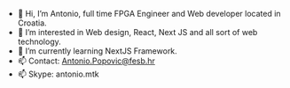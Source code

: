 - 👋 Hi, I’m Antonio, full time FPGA Engineer and Web developer located in Croatia.
- 👀 I’m interested in Web design, React, Next JS and all sort of web technology.
- 🌱 I’m currently learning NextJS Framework.
- 📫 Contact: Antonio.Popovic@fesb.hr
- 📫 Skype: antonio.mtk
<!---
antoniomtk/antoniomtk is a ✨ special ✨ repository because its `README.md` (this file) appears on your GitHub profile.
You can click the Preview link to take a look at your changes.
--->
